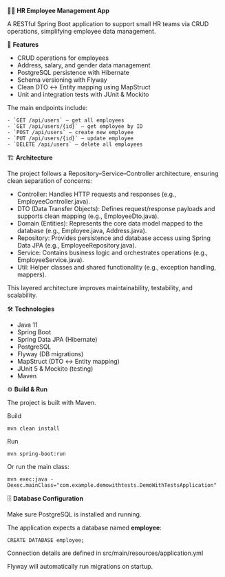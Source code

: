 👩‍💼 **HR Employee Management App**

A RESTful Spring Boot application to support small HR teams via CRUD operations, simplifying employee data management.

📌 **Features**

* CRUD operations for employees
* Address, salary, and gender data management
* PostgreSQL persistence with Hibernate
* Schema versioning with Flyway
* Clean DTO ↔ Entity mapping using MapStruct
* Unit and integration tests with JUnit & Mockito

The main endpoints include:
```
- `GET /api/users` – get all employees
- `GET /api/users/{id}` – get employee by ID
- `POST /api/users` – create new employee
- `PUT /api/users/{id}` – update employee
- `DELETE /api/users` – delete all employees
```

🏗 **Architecture**

The project follows a Repository–Service–Controller architecture, ensuring clean separation of concerns:

* Controller: Handles HTTP requests and responses (e.g., EmployeeController.java).
* DTO (Data Transfer Objects): Defines request/response payloads and supports clean mapping (e.g., EmployeeDto.java).
* Domain (Entities): Represents the core data model mapped to the database (e.g., Employee.java, Address.java).
* Repository: Provides persistence and database access using Spring Data JPA (e.g., EmployeeRepository.java).
* Service: Contains business logic and orchestrates operations (e.g., EmployeeService.java).
* Util: Helper classes and shared functionality (e.g., exception handling, mappers).

This layered architecture improves maintainability, testability, and scalability.

🛠️ **Technologies**
+ Java 11 
+ Spring Boot 
+ Spring Data JPA (Hibernate) 
+ PostgreSQL
+ Flyway (DB migrations)
+ MapStruct (DTO ↔ Entity mapping)
+ JUnit 5 & Mockito (testing)
+ Maven

⚙️ **Build & Run**

The project is built with Maven.

Build

```
mvn clean install
```
Run

```
mvn spring-boot:run
```

Or run the main class:
```
mvn exec:java -Dexec.mainClass="com.example.demowithtests.DemoWithTestsApplication"
```

🗄️ **Database Configuration**

Make sure PostgreSQL is installed and running.

The application expects a database named **employee**:  

```
CREATE DATABASE employee;
```

Connection details are defined in src/main/resources/application.yml

Flyway will automatically run migrations on startup.
